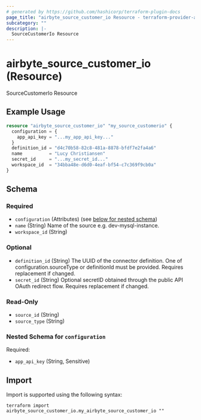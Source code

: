 ```yaml
---
# generated by https://github.com/hashicorp/terraform-plugin-docs
page_title: "airbyte_source_customer_io Resource - terraform-provider-airbyte"
subcategory: ""
description: |-
  SourceCustomerIo Resource
---
```


# airbyte_source_customer_io (Resource)

SourceCustomerIo Resource

## Example Usage

```terraform
resource "airbyte_source_customer_io" "my_source_customerio" {
  configuration = {
    app_api_key = "...my_app_api_key..."
  }
  definition_id = "d4c70b58-82c8-481a-8878-bfdf7e2fa4a6"
  name          = "Lucy Christiansen"
  secret_id     = "...my_secret_id..."
  workspace_id  = "34bba48e-d6d0-4eaf-bf54-c7c369f9cb0a"
}
```

<!-- schema generated by tfplugindocs -->
## Schema

### Required

- `configuration` (Attributes) (see [below for nested schema](#nestedatt--configuration))
- `name` (String) Name of the source e.g. dev-mysql-instance.
- `workspace_id` (String)

### Optional

- `definition_id` (String) The UUID of the connector definition. One of configuration.sourceType or definitionId must be provided. Requires replacement if changed.
- `secret_id` (String) Optional secretID obtained through the public API OAuth redirect flow. Requires replacement if changed.

### Read-Only

- `source_id` (String)
- `source_type` (String)

<a id="nestedatt--configuration"></a>
### Nested Schema for `configuration`

Required:

- `app_api_key` (String, Sensitive)

## Import

Import is supported using the following syntax:

```shell
terraform import airbyte_source_customer_io.my_airbyte_source_customer_io ""
```
